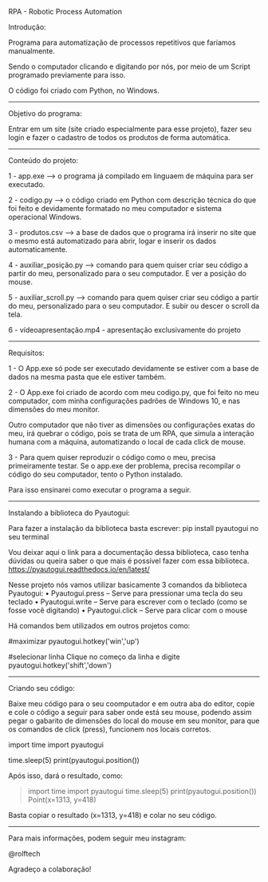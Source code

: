 RPA - Robotic Process Automation

Introdução:

Programa para automatização de processos repetitivos que faríamos manualmente.

Sendo o computador clicando e digitando por nós, por meio de um Script programado previamente para isso.

O código foi criado com Python, no Windows.

---

Objetivo do programa:

Entrar em um site (site criado especialmente para esse projeto), fazer seu login
e fazer o cadastro de todos os produtos de forma automática.

---

Conteúdo do projeto:

1 - app.exe --> o programa já compilado em linguaem de máquina para ser executado.

2 - codigo.py --> o código criado em Python com descrição técnica do que foi feito e devidamente formatado no meu computador e sistema operacional Windows.

3 - produtos.csv --> a base de dados que o programa irá inserir no site que o mesmo está automatizado para abrir, logar e inserir os dados automaticamente.

4 - auxiliar_posição.py --> comando para quem quiser criar seu código a partir do meu, personalizado para o seu computador. E ver a posição do mouse.

5 - auxiliar_scroll.py --> comando para quem quiser criar seu código a partir do meu, personalizado para o seu computador. E subir ou descer o scroll da tela.

6 - vídeoapresentação.mp4 - apresentação exclusivamente do projeto

---

Requisitos:

1 - O App.exe só pode ser executado devidamente se estiver com a base de dados na mesma pasta que ele estiver também.

2 - O App.exe foi criado de acordo com meu codigo.py, que foi feito no meu computador, com minha configurações padrões de Windows 10,
e nas dimensões do meu monitor.

Outro computador que não tiver as dimensões ou configurações exatas do meu, irá quebrar o código, pois se trata de um RPA,
que simula a interação humana com a máquina, automatizando o local de cada click de mouse.

3 - Para quem quiser reproduzir o código como o meu, precisa primeiramente testar. Se o app.exe der problema, precisa recompilar o código
do seu computador, tento o Python instalado.

Para isso ensinarei como executar o programa a seguir.

---

Instalando a biblioteca do Pyautogui:

Para fazer a instalação da biblioteca basta escrever:
pip install pyautogui no seu terminal

Vou deixar aqui o link para a documentação dessa biblioteca, caso tenha dúvidas ou queira saber o que mais é possível fazer com essa biblioteca.
https://pyautogui.readthedocs.io/en/latest/

Nesse projeto nós vamos utilizar basicamente 3 comandos da biblioteca Pyautogui:
• Pyautogui.press – Serve para pressionar uma tecla
do seu teclado
• Pyautogui.write – Serve para escrever com o
teclado (como se fosse você digitando)
• Pyautogui.click – Serve para clicar com o mouse

Há comandos bem utilizados em outros projetos como:

#maximizar
pyautogui.hotkey('win','up')

#selecionar linha
Clique no começo da linha e digite
pyautogui.hotkey('shift','down')

---

Criando seu código:

Baixe meu código para o seu coomputador e em outra aba do editor, copie e cole o código a seguir para saber onde está seu mouse,
podendo assim pegar o gabarito de dimensões do local do mouse em seu monitor, para que os comandos de click (press), funcionem nos locais corretos.

import time
import pyautogui

time.sleep(5)
print(pyautogui.position())

Após isso, dará o resultado, como:

>import time
>import pyautogui
>time.sleep(5)
>print(pyautogui.position())
>Point(x=1313, y=418)

Basta copiar o resultado (x=1313, y=418) e colar no seu código.

---

Para mais informações, podem seguir meu instagram:

@rolftech

Agradeço a colaboração!

